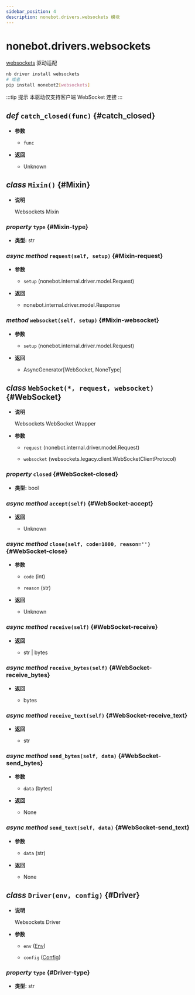 ```yaml
---
sidebar_position: 4
description: nonebot.drivers.websockets 模块
---
```


# nonebot.drivers.websockets

[websockets](https://websockets.readthedocs.io/) 驱动适配

```bash
nb driver install websockets
# 或者
pip install nonebot2[websockets]
```

:::tip 提示
本驱动仅支持客户端 WebSocket 连接
:::

## _def_ `catch_closed(func)` {#catch_closed}

- **参数**

  - `func`

- **返回**

  - Unknown

## _class_ `Mixin()` {#Mixin}

- **说明**

  Websockets Mixin

### _property_ `type` {#Mixin-type}

- **类型:** str

### _async method_ `request(self, setup)` {#Mixin-request}

- **参数**

  - `setup` (nonebot.internal.driver.model.Request)

- **返回**

  - nonebot.internal.driver.model.Response

### _method_ `websocket(self, setup)` {#Mixin-websocket}

- **参数**

  - `setup` (nonebot.internal.driver.model.Request)

- **返回**

  - AsyncGenerator[WebSocket, NoneType]

## _class_ `WebSocket(*, request, websocket)` {#WebSocket}

- **说明**

  Websockets WebSocket Wrapper

- **参数**

  - `request` (nonebot.internal.driver.model.Request)

  - `websocket` (websockets.legacy.client.WebSocketClientProtocol)

### _property_ `closed` {#WebSocket-closed}

- **类型:** bool

### _async method_ `accept(self)` {#WebSocket-accept}

- **返回**

  - Unknown

### _async method_ `close(self, code=1000, reason='')` {#WebSocket-close}

- **参数**

  - `code` (int)

  - `reason` (str)

- **返回**

  - Unknown

### _async method_ `receive(self)` {#WebSocket-receive}

- **返回**

  - str | bytes

### _async method_ `receive_bytes(self)` {#WebSocket-receive_bytes}

- **返回**

  - bytes

### _async method_ `receive_text(self)` {#WebSocket-receive_text}

- **返回**

  - str

### _async method_ `send_bytes(self, data)` {#WebSocket-send_bytes}

- **参数**

  - `data` (bytes)

- **返回**

  - None

### _async method_ `send_text(self, data)` {#WebSocket-send_text}

- **参数**

  - `data` (str)

- **返回**

  - None

## _class_ `Driver(env, config)` {#Driver}

- **说明**

  Websockets Driver

- **参数**

  - `env` ([Env](../config.md#Env))

  - `config` ([Config](../config.md#Config))

### _property_ `type` {#Driver-type}

- **类型:** str
